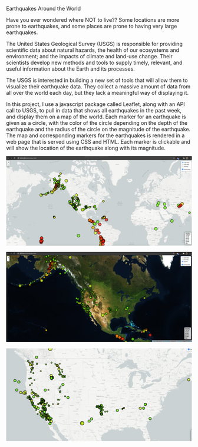 Earthquakes Around the World

Have you ever wondered where NOT to live?? Some locations are more prone to earthquakes, and some places are prone to having very large earthquakes.

The United States Geological Survey (USGS) is responsible for providing scientific data about natural hazards, the health of our ecosystems and environment; and the impacts of climate and land-use change. Their scientists develop new methods and tools to supply timely, relevant, and useful information about the Earth and its processes.

The USGS is interested in building a new set of tools that will allow them to visualize their earthquake data. They collect a massive amount of data from all over the world each day, but they lack a meaningful way of displaying it.

In this project, I use a javascript package called Leaflet, along with an API call to USGS, to pull in data that shows all earthquakes in the past week, and display them on a map of the world. Each marker for an earthquake is given as a circle, with the color of the circle depending on the depth of the earthquake and the radius of the circle on the magnitude of the earthquake. The map and corresponding markers for the earthquakes is rendered in a web page that is served using CSS and HTML. Each marker is clickable and will show the location of the earthquake along with its magnitude.

![](images/image_world_lightmap.png)

![](images/image_world_satellite.png)

![](images/image_US_lightmap.png)
